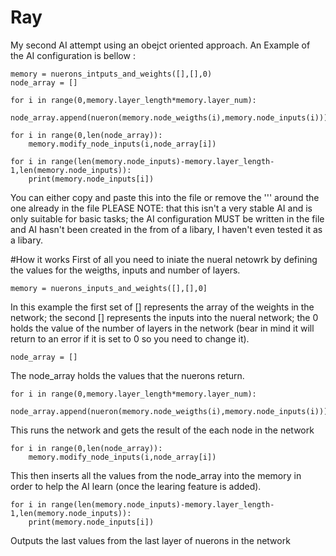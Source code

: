 # Ray
My second AI attempt using an obejct oriented approach.
An Example of the AI configuration is bellow :

```
memory = nuerons_intputs_and_weights([],[],0)
node_array = []

for i in range(0,memory.layer_length*memory.layer_num):
    node_array.append(nueron(memory.node_weigths(i),memory.node_inputs(i)))

for i in range(0,len(node_array)):
    memory.modify_node_inputs(i,node_array[i])

for i in range(len(memory.node_inputs)-memory.layer_length-1,len(memory.node_inputs)):
	print(memory.node_inputs[i])
```

You can either copy and paste this into the file or remove the ''' around the one already in the file 
PLEASE NOTE: that this isn't a very stable AI and is only suitable for basic tasks; the AI configuration MUST be written in the file and AI hasn't been created in the from of a libary, I haven't even tested it as a libary.

#How it works
First of all you need to iniate the nueral netowrk by defining the values for the weigths, inputs and number of layers.
```
memory = nuerons_inputs_and_weights([],[],0]
```
In this example the first set of [] represents the array of the weights in the network;
the second [] represents the inputs into the nueral network;
the 0 holds the value of the number of layers in the network (bear in mind it will return to an error if it is set to 0 so you need to change it).


```
node_array = []
```
The node_array holds the values that the nuerons return.

```
for i in range(0,memory.layer_length*memory.layer_num):
    node_array.append(nueron(memory.node_weigths(i),memory.node_inputs(i)))
```
This runs the network and gets the result of the each node in the network

```
for i in range(0,len(node_array)):
    memory.modify_node_inputs(i,node_array[i])
```
This then inserts all the values from the node_array into the memory in order to help the AI learn (once the learing feature is added).

```
for i in range(len(memory.node_inputs)-memory.layer_length-1,len(memory.node_inputs)):
	print(memory.node_inputs[i])
```
Outputs the last values from the last layer of nuerons in the network

